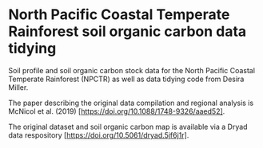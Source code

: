 # North Pacific Coastal Temperate Rainforest soil organic carbon data tidying
Soil profile and soil organic carbon stock data for the North Pacific Coastal Temperate Rainforest (NPCTR) as well as data tidying code from Desira Miller.

The paper describing the original data compilation and regional analysis is McNicol et al. (2019) [https://doi.org/10.1088/1748-9326/aaed52].

The original dataset and soil organic carbon map is available via a Dryad data respository [https://doi.org/10.5061/dryad.5jf6j1r].
